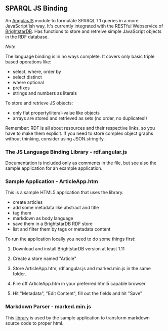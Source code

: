 ## SPARQL JS Binding

An [AngularJS](http://www.angularjs.org/) module to formulate SPARQL 1.1 queries 
in a more JavaScript'ish way. It's currently integrated with the RESTful 
Webservice of [BrightstarDB](http://www.brightstardb.com/). Has functions to store and retreive simple 
JavaScript objects in the RDF database.

*Note*

The language binding is in no ways complete. It covers only
basic triple based operations like:

* select, where, order by
* select distinct
* where optional
* prefixes
* strings and numbers as literals

To store and retrieve JS objects:

* only flat property/literal-value like objects
* arrays are stored and retrieved as sets (no order, no duplicates!)

Remember: RDF is all about resources and their respective links, so you have to make them
explicit. If you need to store complex object graphs without thinking, consider using JSON.stringify.


### The JS Language Binding Library - rdf.angular.js

Documentation is included only as comments in the file, 
but see also the sample application for an example application.


### Sample Application - ArticleApp.htm

This is a sample HTML5 application that uses the library. 

* create articles
* add some metadata like abstract and title
* tag them
* markdown as body language
* save them in a BrightstarDB RDF store
* list and filter them by tags or metadata content

To run the application locally you need to do some things first:

1. Download and install BrightstarDB version at least 1.11 

2. Create a store named "Article"

3. Store ArticleApp.htm, rdf.angular.js and marked.min.js in
the same folder.

4. Fire off ArticleApp.htm in your preferred html5 capable browser

5. Hit "Metadata", "Edit Content", fill out the fields and hit "Save"


### Markdown Parser - marked.min.js

This [library](https://github.com/chjj/marked) is used by the sample application to transform 
markdown source code to proper html.
